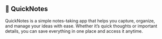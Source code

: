 ## 📒 QuickNotes
QuickNotes is a simple notes-taking app that helps you capture, organize, and manage your ideas with ease. Whether it’s quick thoughts or important details, you can save everything in one place and access it anytime.
